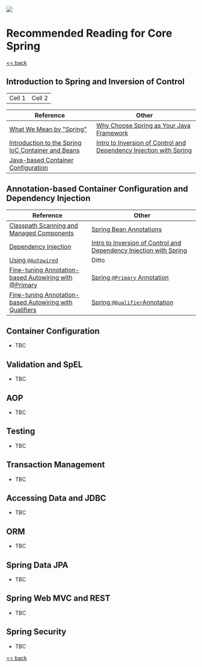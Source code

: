 <img src="https://github.com/stayahead-training/shared/blob/master/stayahead.png" />

# Recommended Reading for Core Spring

[<< back](../README.md)

## Introduction to Spring and Inversion of Control

<table width="100%">
        <tr>
            <td>Cell 1</td>
            <td>Cell 2</td>
        </tr>
</table>


|Reference |Other|
|----------|-----|
|[What We Mean by "Spring"](https://docs.spring.io/spring-framework/docs/current/reference/html/overview.html#overview-spring)|[Why Choose Spring as Your Java Framework](https://www.baeldung.com/spring-why-to-choose)|
|[Introduction to the Spring IoC Container and Beans](https://docs.spring.io/spring-framework/docs/current/reference/html/core.html#beans-introduction)|[Intro to Inversion of Control and Dependency Injection with Spring](https://www.baeldung.com/inversion-control-and-dependency-injection-in-spring)|
|[Java-based Container Configuration](https://docs.spring.io/spring-framework/docs/current/reference/html/core.html#beans-java)||

## Annotation-based Container Configuration and Dependency Injection

|Reference|Other|
|---------|-----|
|[Classpath Scanning and Managed Components](https://docs.spring.io/spring-framework/docs/current/reference/html/core.html#beans-classpath-scanning)|[Spring Bean Annotations](https://www.baeldung.com/spring-bean-annotations)|
|[Dependency Injection](https://docs.spring.io/spring-framework/docs/current/reference/html/core.html#beans-factory-collaborators)|[Intro to Inversion of Control and Dependency Injection with Spring](https://www.baeldung.com/inversion-control-and-dependency-injection-in-spring)|
|[Using `@Autowired`](https://docs.spring.io/spring-framework/docs/current/reference/html/core.html#beans-autowired-annotation)|Ditto|
|[Fine-tuning Annotation-based Autowiring with @Primary](https://docs.spring.io/spring-framework/docs/current/reference/html/core.html#beans-autowired-annotation-primary)|[Spring `@Primary` Annotation](https://www.baeldung.com/spring-primary)|
|[Fine-tuning Annotation-based Autowiring with Qualifiers](https://docs.spring.io/spring-framework/docs/current/reference/html/core.html#beans-autowired-annotation-qualifiers)|[Spring `@Qualifier`Annotation](https://www.baeldung.com/spring-qualifier-annotation)|

## Container Configuration

- TBC

## Validation and SpEL

- TBC

## AOP

- TBC

## Testing

- TBC

## Transaction Management

- TBC

## Accessing Data and JDBC

- TBC

## ORM

- TBC

## Spring Data JPA

- TBC

## Spring Web MVC and REST

- TBC

## Spring Security

- TBC

[<< back](../README.md)